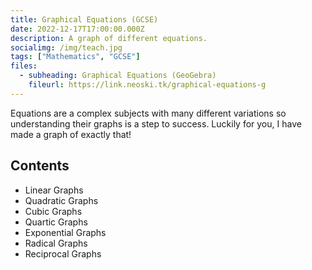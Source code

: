 ```yaml
---
title: Graphical Equations (GCSE)
date: 2022-12-17T17:00:00.000Z
description: A graph of different equations.
socialimg: /img/teach.jpg
tags: ["Mathematics", "GCSE"]
files:
  - subheading: Graphical Equations (GeoGebra)
    fileurl: https://link.neoski.tk/graphical-equations-g
---
```


Equations are a complex subjects with many different variations so understanding their graphs is a step to success. Luckily for you, I have made a graph of exactly that!

## Contents

- Linear Graphs
- Quadratic Graphs
- Cubic Graphs
- Quartic Graphs
- Exponential Graphs
- Radical Graphs
- Reciprocal Graphs

